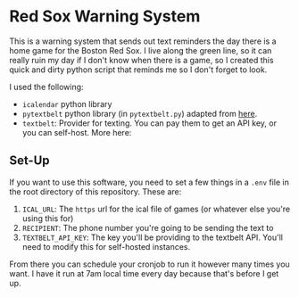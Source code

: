 # Red Sox Warning System

This is a warning system that sends out text reminders the day there is a home game for the Boston Red Sox. I live along the green line, so it can really ruin my day if I don't know when there is a game, so I created this quick and dirty python script that reminds me so I don't forget to look.

I used the following:
- `icalendar` python library
- `pytextbelt` python library (in `pytextbelt.py`) adapted from [here]().
- `textbelt`: Provider for texting. You can pay them to get an API key, or you can self-host. More here: 

## Set-Up

If you want to use this software, you need to set a few things in a `.env` file in the root directory of this repository. These are:

1. `ICAL_URL`: The `https` url for the ical file of games (or whatever else you're using this for)
2. `RECIPIENT`: The phone number you're going to be sending the text to
3. `TEXTBELT_API_KEY`: The key you'll be providing to the textbelt API. You'll need to modify this for self-hosted instances.

From there you can schedule your cronjob to run it however many times you want. I have it run at 7am local time every day because that's before I get up.